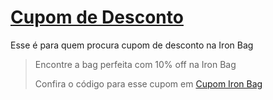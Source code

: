 # [Cupom de Desconto](https://github.com/CupomDeDesconto/Promocoes/blob/main/README.md)
Esse é para quem procura cupom de desconto na Iron Bag
<blockquote cite="https://asasdodesconto.com/moda-e-acessorios/encontre-a-bag-perfeita-com-10-off-na-iron-bag-16687"><p>Encontre a bag perfeita com 10% off na Iron Bag</p><footer>Confira o código para esse cupom em <a href="https://asasdodesconto.com/moda-e-acessorios/encontre-a-bag-perfeita-com-10-off-na-iron-bag-16687">Cupom Iron Bag</a></footer></blockquote>